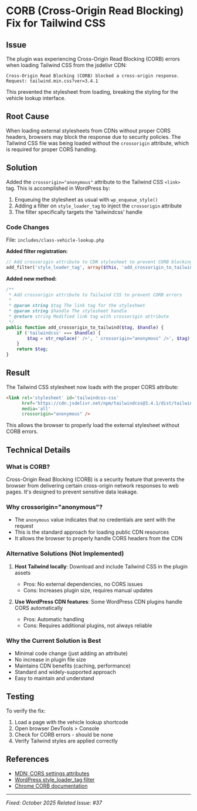 # CORB (Cross-Origin Read Blocking) Fix for Tailwind CSS

## Issue
The plugin was experiencing Cross-Origin Read Blocking (CORB) errors when loading Tailwind CSS from the jsdelivr CDN:

```
Cross-Origin Read Blocking (CORB) blocked a cross-origin response.
Request: tailwind.min.css?ver=3.4.1
```

This prevented the stylesheet from loading, breaking the styling for the vehicle lookup interface.

## Root Cause
When loading external stylesheets from CDNs without proper CORS headers, browsers may block the response due to security policies. The Tailwind CSS file was being loaded without the `crossorigin` attribute, which is required for proper CORS handling.

## Solution
Added the `crossorigin="anonymous"` attribute to the Tailwind CSS `<link>` tag. This is accomplished in WordPress by:

1. Enqueuing the stylesheet as usual with `wp_enqueue_style()`
2. Adding a filter on `style_loader_tag` to inject the `crossorigin` attribute
3. The filter specifically targets the 'tailwindcss' handle

### Code Changes
File: `includes/class-vehicle-lookup.php`

**Added filter registration:**
```php
// Add crossorigin attribute to CDN stylesheet to prevent CORB blocking
add_filter('style_loader_tag', array($this, 'add_crossorigin_to_tailwind'), 10, 2);
```

**Added new method:**
```php
/**
 * Add crossorigin attribute to Tailwind CSS to prevent CORB errors
 * 
 * @param string $tag The link tag for the stylesheet
 * @param string $handle The stylesheet handle
 * @return string Modified link tag with crossorigin attribute
 */
public function add_crossorigin_to_tailwind($tag, $handle) {
    if ('tailwindcss' === $handle) {
        $tag = str_replace(' />', ' crossorigin="anonymous" />', $tag);
    }
    return $tag;
}
```

## Result
The Tailwind CSS stylesheet now loads with the proper CORS attribute:
```html
<link rel='stylesheet' id='tailwindcss-css' 
      href='https://cdn.jsdelivr.net/npm/tailwindcss@3.4.1/dist/tailwind.min.css?ver=3.4.1' 
      media='all' 
      crossorigin="anonymous" />
```

This allows the browser to properly load the external stylesheet without CORB errors.

## Technical Details

### What is CORB?
Cross-Origin Read Blocking (CORB) is a security feature that prevents the browser from delivering certain cross-origin network responses to web pages. It's designed to prevent sensitive data leakage.

### Why crossorigin="anonymous"?
- The `anonymous` value indicates that no credentials are sent with the request
- This is the standard approach for loading public CDN resources
- It allows the browser to properly handle CORS headers from the CDN

### Alternative Solutions (Not Implemented)
1. **Host Tailwind locally**: Download and include Tailwind CSS in the plugin assets
   - Pros: No external dependencies, no CORS issues
   - Cons: Increases plugin size, requires manual updates
   
2. **Use WordPress CDN features**: Some WordPress CDN plugins handle CORS automatically
   - Pros: Automatic handling
   - Cons: Requires additional plugins, not always reliable

### Why the Current Solution is Best
- Minimal code change (just adding an attribute)
- No increase in plugin file size
- Maintains CDN benefits (caching, performance)
- Standard and widely-supported approach
- Easy to maintain and understand

## Testing
To verify the fix:
1. Load a page with the vehicle lookup shortcode
2. Open browser DevTools > Console
3. Check for CORB errors - should be none
4. Verify Tailwind styles are applied correctly

## References
- [MDN: CORS settings attributes](https://developer.mozilla.org/en-US/docs/Web/HTML/Attributes/crossorigin)
- [WordPress style_loader_tag filter](https://developer.wordpress.org/reference/hooks/style_loader_tag/)
- [Chrome CORB documentation](https://chromium.googlesource.com/chromium/src/+/master/services/network/cross_origin_read_blocking_explainer.md)

---

*Fixed: October 2025*
*Related Issue: #37*
